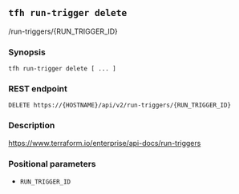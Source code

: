 ## `tfh run-trigger delete`

/run-triggers/{RUN_TRIGGER_ID}

### Synopsis

    tfh run-trigger delete [ ... ]

### REST endpoint

    DELETE https://{HOSTNAME}/api/v2/run-triggers/{RUN_TRIGGER_ID}

### Description

https://www.terraform.io/enterprise/api-docs/run-triggers

### Positional parameters

* `RUN_TRIGGER_ID`


